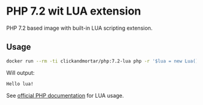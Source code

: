 # PHP 7.2 wit LUA extension

PHP 7.2 based image with built-in LUA scripting extension.

## Usage

```bash
docker run --rm -ti clickandmortar/php:7.2-lua php -r '$lua = new Lua(); echo $lua->eval("print(\"Hello lua!\");").PHP_EOL;'
```

Will output:

```bash
Hello lua!
```

See [official PHP documentation](https://www.php.net/manual/fr/book.lua.php) for LUA usage.
